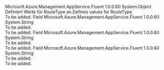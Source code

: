 <Type Name="RouteType" FullName="Microsoft.Azure.Management.AppService.Fluent.Models.RouteType">
  <TypeSignature Language="C#" Value="public static class RouteType" />
  <TypeSignature Language="ILAsm" Value=".class public auto ansi abstract sealed beforefieldinit RouteType extends System.Object" />
  <TypeSignature Language="DocId" Value="T:Microsoft.Azure.Management.AppService.Fluent.Models.RouteType" />
  <TypeSignature Language="VB.NET" Value="Public Class RouteType" />
  <TypeSignature Language="F#" Value="type RouteType = class" />
  <AssemblyInfo>
    <AssemblyName>Microsoft.Azure.Management.AppService.Fluent</AssemblyName>
    <AssemblyVersion>1.0.0.60</AssemblyVersion>
  </AssemblyInfo>
  <Base>
    <BaseTypeName>System.Object</BaseTypeName>
  </Base>
  <Interfaces />
  <Docs>
    <summary>
            <span data-ttu-id="bcf25-101">Definiert Werte für RouteType an.</span><span class="sxs-lookup"><span data-stu-id="bcf25-101">Defines values for RouteType.</span></span>
            </summary>
    <remarks>To be added.</remarks>
  </Docs>
  <Members>
    <Member MemberName="DEFAULT">
      <MemberSignature Language="C#" Value="public const string DEFAULT;" />
      <MemberSignature Language="ILAsm" Value=".field public static literal string DEFAULT" />
      <MemberSignature Language="DocId" Value="F:Microsoft.Azure.Management.AppService.Fluent.Models.RouteType.DEFAULT" />
      <MemberSignature Language="VB.NET" Value="Public Const DEFAULT As String " />
      <MemberSignature Language="F#" Value="val mutable DEFAULT : string" Usage="Microsoft.Azure.Management.AppService.Fluent.Models.RouteType.DEFAULT" />
      <MemberType>Field</MemberType>
      <AssemblyInfo>
        <AssemblyName>Microsoft.Azure.Management.AppService.Fluent</AssemblyName>
        <AssemblyVersion>1.0.0.60</AssemblyVersion>
      </AssemblyInfo>
      <ReturnValue>
        <ReturnType>System.String</ReturnType>
      </ReturnValue>
      <Docs>
        <summary>To be added.</summary>
        <remarks>To be added.</remarks>
      </Docs>
    </Member>
    <Member MemberName="INHERITED">
      <MemberSignature Language="C#" Value="public const string INHERITED;" />
      <MemberSignature Language="ILAsm" Value=".field public static literal string INHERITED" />
      <MemberSignature Language="DocId" Value="F:Microsoft.Azure.Management.AppService.Fluent.Models.RouteType.INHERITED" />
      <MemberSignature Language="VB.NET" Value="Public Const INHERITED As String " />
      <MemberSignature Language="F#" Value="val mutable INHERITED : string" Usage="Microsoft.Azure.Management.AppService.Fluent.Models.RouteType.INHERITED" />
      <MemberType>Field</MemberType>
      <AssemblyInfo>
        <AssemblyName>Microsoft.Azure.Management.AppService.Fluent</AssemblyName>
        <AssemblyVersion>1.0.0.60</AssemblyVersion>
      </AssemblyInfo>
      <ReturnValue>
        <ReturnType>System.String</ReturnType>
      </ReturnValue>
      <Docs>
        <summary>To be added.</summary>
        <remarks>To be added.</remarks>
      </Docs>
    </Member>
    <Member MemberName="STATIC">
      <MemberSignature Language="C#" Value="public const string STATIC;" />
      <MemberSignature Language="ILAsm" Value=".field public static literal string STATIC" />
      <MemberSignature Language="DocId" Value="F:Microsoft.Azure.Management.AppService.Fluent.Models.RouteType.STATIC" />
      <MemberSignature Language="VB.NET" Value="Public Const STATIC As String " />
      <MemberSignature Language="F#" Value="val mutable STATIC : string" Usage="Microsoft.Azure.Management.AppService.Fluent.Models.RouteType.STATIC" />
      <MemberType>Field</MemberType>
      <AssemblyInfo>
        <AssemblyName>Microsoft.Azure.Management.AppService.Fluent</AssemblyName>
        <AssemblyVersion>1.0.0.60</AssemblyVersion>
      </AssemblyInfo>
      <ReturnValue>
        <ReturnType>System.String</ReturnType>
      </ReturnValue>
      <Docs>
        <summary>To be added.</summary>
        <remarks>To be added.</remarks>
      </Docs>
    </Member>
  </Members>
</Type>